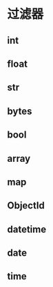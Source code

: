 # 过滤器

## int
## float
## str
## bytes
## bool
## array
## map
## ObjectId
## datetime
## date
## time